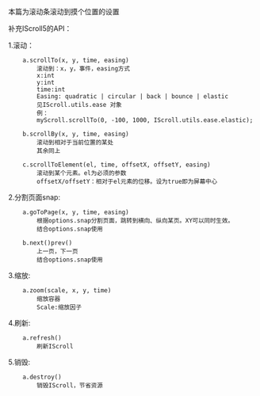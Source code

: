 本篇为滚动条滚动到摸个位置的设置

补充IScroll5的API：

1.滚动：
        
        a.scrollTo(x, y, time, easing)
            滚动到：x，y，事件，easing方式        
            x:int        
            y:int        
            time:int        
            Easing: quadratic | circular | back | bounce | elastic
            见IScroll.utils.ease 对象
            例：
            myScroll.scrollTo(0, -100, 1000, IScroll.utils.ease.elastic);
        
        b.scrollBy(x, y, time, easing)
            滚动到相对于当前位置的某处            
            其余同上
        
        c.scrollToElement(el, time, offsetX, offsetY, easing)
            滚动到某个元素。el为必须的参数        
            offsetX/offsetY：相对于el元素的位移。设为true即为屏幕中心
        
2.分割页面snap:

        a.goToPage(x, y, time, easing)
            根据options.snap分割页面，跳转到横向、纵向某页。XY可以同时生效。        
            结合options.snap使用
        
        b.next()prev()
            上一页，下一页        
            结合options.snap使用

3.缩放:

        a.zoom(scale, x, y, time)
            缩放容器        
            Scale:缩放因子
        
4.刷新:
        
        a.refresh()
            刷新IScroll
        
5.销毁:
        
        a.destroy()
            销毁IScroll，节省资源

  
        